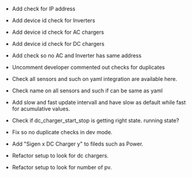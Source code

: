 - Add check for IP address
- Add device id check for Inverters
- Add device id check for AC chargers
- Add device id check for DC chargers
- Add check so no AC and Inverter has same address
- Uncomment developer commented out checks for duplicates
- Check all sensors and such on yaml integration are available here.
- Check name on all sensors and such if can be same as yaml

- Add slow and fast update intervall and have slow as default while fast for acumulative values.
- Check if dc_charger_start_stop is getting right state. running state?
- Fix so no duplicate checks in dev mode.
- Add "Sigen x DC Charger y" to fileds such as Power.
- Refactor setup to look for dc chargers.
- Refactor setup to look for number of pv.